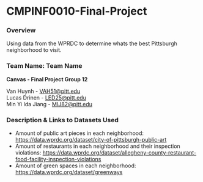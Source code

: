 # CMPINF0010-Final-Project
### Overview
Using data from the WPRDC to determine whats the best Pittsburgh neighborhood to visit.

### Team Name: Team Name 
**Canvas - Final Project Group 12**

Van Huynh - VAH51@pitt.edu  
Lucas Drinen - LED25@pitt.edu  
Min Yi Ida Jiang - MIJ82@pitt.edu  

### Description & Links to Datasets Used
* Amount of public art pieces in each neighborhood:
https://data.wprdc.org/dataset/city-of-pittsburgh-public-art
* Amount of restaurants in each neighborhood and their inspection violations:
https://data.wprdc.org/dataset/allegheny-county-restaurant-food-facility-inspection-violations
* Amount of green spaces in each neighborhood:
https://data.wprdc.org/dataset/greenways
